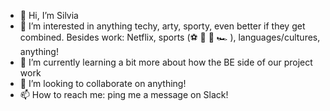 - 👋 Hi, I’m Silvia
- 👀 I’m interested in anything techy, arty, sporty, even better if they get combined. Besides work: Netflix, sports (⚽️ 🎾 🎱 🏎 ), languages/cultures, anything!   
- 🌱 I’m currently learning a bit more about how the BE side of our project work
- 💞️ I’m looking to collaborate on anything!
- 📫 How to reach me: ping me a message on Slack!

<!---
SilviaRebelo-Which/SilviaRebelo-Which is a ✨ special ✨ repository because its `README.md` (this file) appears on your GitHub profile.
You can click the Preview link to take a look at your changes.
--->
